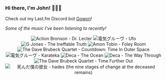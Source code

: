 ### Hi there, I'm John! 🏄🏻‍♂️

Check out my Last.fm Discord bot [Gowon](http://gowon.ca)!

_Some of the music I've been listening to recently!_


<!-- lastfm -->
<p align="center"><img src="https://lastfm.freetls.fastly.net/i/u/64s/5abc8309cabc4b75bb26004aadf702f4.png" title="Action Bronson - Dr. Lecter"> <img src="https://lastfm.freetls.fastly.net/i/u/64s/1ea786fca4cb4ac986cad0c34a67ed8e.jpg" title="電気グルーヴ - Ufo"> <img src="https://lastfm.freetls.fastly.net/i/u/64s/a3801ccecc530c8a92f7a4ff4c9ce9b5.jpg" title="G Jones - The Ineffable Truth"> <img src="https://lastfm.freetls.fastly.net/i/u/64s/43625c927a14e579746d7487aa9a0bd5.jpg" title="Amon Tobin - Foley Room"> <img src="https://lastfm.freetls.fastly.net/i/u/64s/50bdc04ec2f34a9e997a4410d214c275.jpg" title="The Dave Brubeck Quartet - Countdown: Time In Outer Space"> <img src="https://lastfm.freetls.fastly.net/i/u/64s/7c4abbcbba8386f103fa70def2e1084f.png" title="電気グルーヴ - Karateka"> <img src="https://lastfm.freetls.fastly.net/i/u/64s/4fef811252ea431ec31d7e9a97c467ef.jpg" title="Deca - The Ocean"> <img src="https://lastfm.freetls.fastly.net/i/u/64s/df01b89d77423e11de4f0369af6b6e29.jpg" title="Deca - The Way Through"> <img src="https://lastfm.freetls.fastly.net/i/u/64s/ca9a17cbb96c4150c152bcc57513c3b1.jpg" title="The Dave Brubeck Quartet - Time Further Out"> <img src="https://lastfm.freetls.fastly.net/i/u/64s/68d8849d0c05bf744f1ce9a214ff123f.png" title="死んだ僕の彼女 - hades (the nine stages of change at the deceased remains)"> </p>
